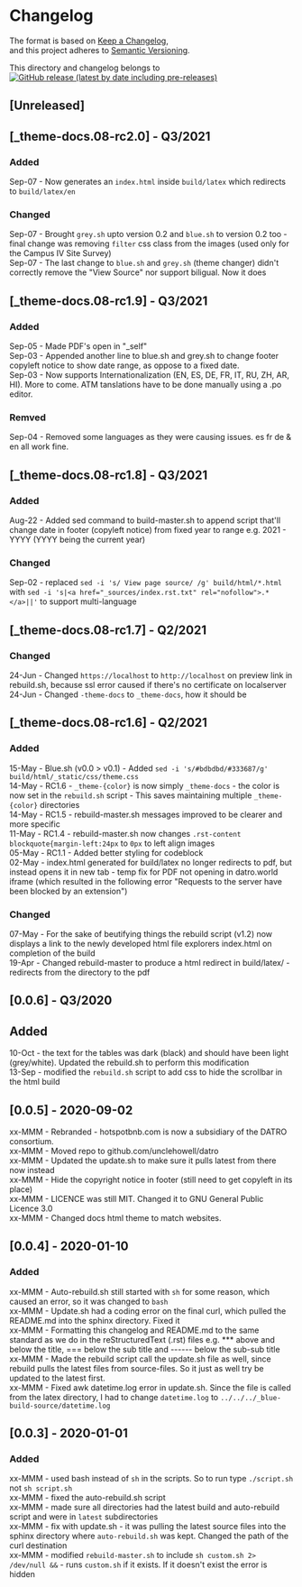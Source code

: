 # Changelog

The format is based on [Keep a Changelog](https://keepachangelog.com/en/1.0.0/),  
and this project adheres to [Semantic Versioning](https://semver.org/spec/v2.0.0.html).  

This directory and changelog belongs to [![GitHub release (latest by date including pre-releases)](https://img.shields.io/github/v/release/unclehowell/datro?include_prereleases)](https://github.com/unclehowell/datro/releases)  

## [Unreleased]  

## [_theme-docs.08-rc2.0] - Q3/2021

### Added
Sep-07 - Now generates an `index.html` inside `build/latex` which redirects to `build/latex/en`  

### Changed
Sep-07 - Brought `grey.sh` upto version 0.2 and `blue.sh` to version 0.2 too - final change was removing `filter` css class from the images (used only for the Campus IV Site Survey)   
Sep-07 - The last change to `blue.sh` and `grey.sh` (theme changer) didn't correctly remove the "View Source" nor support biligual. Now it does   

## [_theme-docs.08-rc1.9] - Q3/2021

### Added 
Sep-05 - Made PDF's open in "_self"  
Sep-03 - Appended another line to blue.sh and grey.sh to change footer copyleft notice to show date range, as oppose to a fixed date.   
Sep-03 - Now supports Internationalization (EN, ES, DE, FR, IT, RU, ZH, AR, HI). More to come. ATM tanslations have to be done manually using a .po editor.  

### Remved
Sep-04 - Removed some languages as they were causing issues. es fr de & en all work fine.  

## [_theme-docs.08-rc1.8] - Q3/2021

### Added
Aug-22 - Added sed command to build-master.sh to append script that'll change date in footer (copyleft notice) from fixed year to range e.g. 2021 - YYYY  (YYYY being the current year)   

### Changed

Sep-02 - replaced `sed -i 's/ View page source/ /g' build/html/*.html` with `sed -i 's|<a href="_sources/index.rst.txt" rel="nofollow">.*</a>||'` to support multi-language  

## [_theme-docs.08-rc1.7] - Q2/2021

### Changed
24-Jun - Changed `https://localhost` to `http://localhost` on preview link in rebuild.sh, because ssl error caused if there's no certificate on localserver  
24-Jun - Changed `-theme-docs` to `_theme-docs`, how it should be  

## [_theme-docs.08-rc1.6] - Q2/2021  

### Added
15-May - Blue.sh (v0.0 > v0.1) - Added `sed -i 's/#bdbdbd/#333687/g' build/html/_static/css/theme.css`   
14-May - RC1.6 - `_theme-{color}` is now simply `_theme-docs` - the color is now set in the `rebuild.sh` script - This saves maintaining multiple `_theme-{color}` directories   
14-May - RC1.5 - rebuild-master.sh messages improved to be clearer and more specific  
11-May - RC1.4 - rebuild-master.sh now changes `.rst-content blockquote{margin-left:24px` to `0px` to left align images  
05-May - RC1.1 - Added better styling for codeblock  
02-May - index.html generated for build/latex no longer redirects to pdf, but instead opens it in new tab - temp fix for PDF not opening in datro.world iframe (which resulted in the following error "Requests to the server have been blocked by an extension")  

### Changed  
07-May - For the sake of beutifying things the rebuild script (v1.2) now displays a link to the newly developed html file explorers index.html on completion of the build   
19-Apr - Changed rebuild-master to produce a html redirect in build/latex/ - redirects from the directory to the pdf   

## [0.0.6] - Q3/2020

## Added
10-Oct - the text for the tables was dark (black) and should have been light (grey/white). Updated the rebuild.sh to perform this modification  
13-Sep - modified the `rebuild.sh` script to add css to hide the scrollbar in the html build  

## [0.0.5] - 2020-09-02                                                                    
xx-MMM - Rebranded - hotspotbnb.com is now a subsidiary of the DATRO consortium.   
xx-MMM - Moved repo to github.com/unclehowell/datro  
xx-MMM - Updated the update.sh to make sure it pulls latest from there now instead  
xx-MMM - Hide the copyright notice in footer (still need to get copyleft in its place)  
xx-MMM - LICENCE was still MIT. Changed it to GNU General Public Licence 3.0  
xx-MMM - Changed docs html theme to match websites.   


## [0.0.4] - 2020-01-10 

### Added 

xx-MMM - Auto-rebuild.sh still started with `sh` for some reason, which caused an error, so it was changed to `bash`  
xx-MMM - Update.sh had a coding error on the final curl, which pulled the README.md into the sphinx directory. Fixed it  
xx-MMM - Formatting this changelog and README.md to the same standard as we do in the reStructuredText (.rst) files e.g. *** above and below the title, === below the sub title and ------ below the sub-sub title  
xx-MMM - Made the rebuild script call the update.sh file as well, since rebuild pulls the latest files from source-files. So it just as well try be updated to the latest first.   
xx-MMM - Fixed awk datetime.log error in update.sh. Since the file is called from the latex directory, I had to change `datetime.log` to `../../../_blue-build-source/datetime.log`  

## [0.0.3] - 2020-01-01

### Added

xx-MMM - used bash instead of `sh` in the scripts. So to run type `./script.sh` not `sh script.sh`  
xx-MMM - fixed the auto-rebuild.sh script  
xx-MMM - made sure all directories had the latest build and auto-rebuild script and were in `latest` subdirectories  
xx-MMM - fix with update.sh - it was pulling the latest source files into the sphinx directory where `auto-rebuild.sh` was kept. Changed the path of the curl destination  
xx-MMM - modified `rebuild-master.sh` to include `sh custom.sh 2> /dev/null &&` - runs `custom.sh` if it exists. If it doesn't exist the error is hidden  
